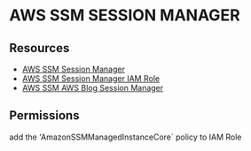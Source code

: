 # AWS SSM SESSION MANAGER

## Resources

- [AWS SSM Session Manager](https://docs.aws.amazon.com/systems-manager/latest/userguide/what-is-systems-manager.html)
- [AWS SSM Session Manager IAM Role](https://docs.aws.amazon.com/systems-manager/latest/userguide/session-manager-getting-started-instance-profile.html)
- [AWS SSM AWS Blog Session Manager](https://aws.amazon.com/blogs/mt/vr-beneficios-session-manager/)

## Permissions

add the 'AmazonSSMManagedInstanceCore` policy to IAM Role